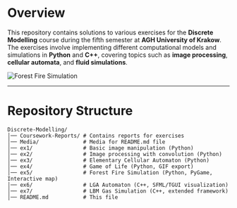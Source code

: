 # Overview
This repository contains solutions to various exercises for the **Discrete Modelling** course during the fifth semester at **AGH University of Krakow**. The exercises involve implementing different computational models and simulations in **Python** and **C++**, covering topics such as **image processing**, **cellular automata**, and **fluid simulations**.

![Forest Fire Simulation](media/forest_fire.gif)

---

# Repository Structure
```
Discrete-Modelling/
│── Coursework-Reports/	# Contains reports for exercises
│── Media/				# Media for README.md file
│── ex1/        		# Basic image manipulation (Python)
│── ex2/        		# Image processing with convolution (Python)
│── ex3/        		# Elementary Cellular Automaton (Python)
│── ex4/        		# Game of Life (Python, GIF export)
│── ex5/        		# Forest Fire Simulation (Python, PyGame, Interactive map)
│── ex6/        		# LGA Automaton (C++, SFML/TGUI visualization)
│── ex7/        		# LBM Gas Simulation (C++, extended framework)
│── README.md			# This file
```
